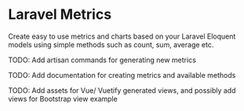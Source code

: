 # Laravel Metrics

Create easy to use metrics and charts based on your Laravel Eloquent models using simple methods such as count, sum, average etc.

TODO: Add artisan commands for generating new metrics

TODO: Add documentation for creating metrics and available methods

TODO: Add assets for Vue/ Vuetify generated views, and possibly add views for Bootstrap view example
